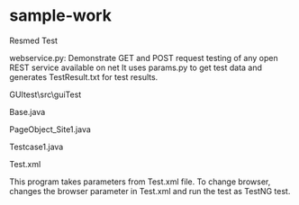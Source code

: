 # sample-work
Resmed Test

webservice.py: Demonstrate GET and POST request testing of any open REST service available on net
It uses params.py to get test data and generates TestResult.txt for test results.


GUItest\src\guiTest

Base.java

PageObject_Site1.java

Testcase1.java

Test.xml


This program takes parameters from Test.xml file. To change browser, changes the browser parameter in Test.xml and run the test as TestNG test.


